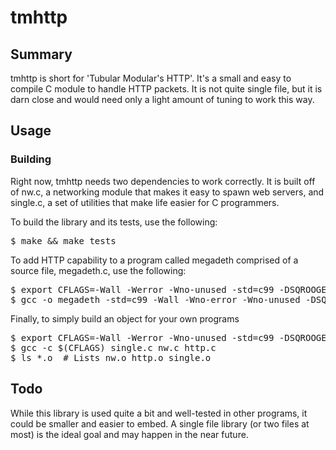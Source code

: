 # tmhttp

## Summary
<p>
tmhttp is short for 'Tubular Modular's HTTP'.  It's a small and easy to compile C module to handle HTTP packets.  It is not quite single file, but it is darn close and would need only a light amount of tuning to work this way.
</p>


## Usage

### Building
<p>
Right now, tmhttp needs two dependencies to work correctly.  It is built off of nw.c, a networking module that makes it easy to spawn web servers, and single.c, a set of utilities that make life easier for C programmers.
</p>

<p>
To build the library and its tests, use the following:
<pre>
$ make && make tests
</pre>

To add HTTP capability to a program called megadeth comprised of a source file, megadeth.c, use the following:
<pre>
$ export CFLAGS=-Wall -Werror -Wno-unused -std=c99 -DSQROOGE_H
$ gcc -o megadeth -std=c99 -Wall -Wno-error -Wno-unused -DSQROOGE megadeth.c single.c nw.c http.c
</pre>

Finally, to simply build an object for your own programs 
<pre>
$ export CFLAGS=-Wall -Werror -Wno-unused -std=c99 -DSQROOGE_H
$ gcc -c $(CFLAGS) single.c nw.c http.c
$ ls *.o  # Lists nw.o http.o single.o 
</pre>

</p>


## Todo 
<p>
While this library is used quite a bit and well-tested in other programs, it could be smaller and easier to embed.  A single file library (or two files at most) is the ideal goal and may happen in the near future. 
</p>
